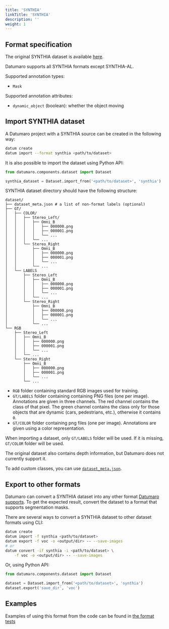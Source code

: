 ```yaml
---
title: 'SYNTHIA'
linkTitle: 'SYNTHIA'
description: ''
weight: 1
---
```


## Format specification

The original SYNTHIA dataset is available
[here](https://synthia-dataset.net).

Datumaro supports all SYNTHIA formats except SYNTHIA-AL.

Supported annotation types:
- `Mask`

Supported annotation attributes:
- `dynamic_object` (boolean): whether the object moving

## Import SYNTHIA dataset

A Datumaro project with a SYNTHIA source can be created in the following way:

```bash
datum create
datum import --format synthia <path/to/dataset>
```

It is also possible to import the dataset using Python API:

```python
from datumaro.components.dataset import Dataset

synthia_dataset = Dataset.import_from('<path/to/dataset>', 'synthia')
```

SYNTHIA dataset directory should have the following structure:

<!--lint disable fenced-code-flag-->
```
dataset/
├── dataset_meta.json # a list of non-format labels (optional)
├── GT/
│   ├── COLOR/
│   │   ├── Stereo_Left/
│   │   │   ├── Omni_B
│   │   │   │   ├── 000000.png
│   │   │   │   ├── 000001.png
│   │   │   │   └── ...
│   │   │   └── ...
│   │   └── Stereo_Right
│   │       ├── Omni_B
│   │       │   ├── 000000.png
│   │       │   ├── 000001.png
│   │       │   └── ...
│   │       └── ...
│   └── LABELS
│       ├── Stereo_Left
│       │   ├── Omni_B
│       │   │   ├── 000000.png
│       │   │   ├── 000001.png
│       │   │   └── ...
│       │   └── ...
│       └── Stereo_Right
│           ├── Omni_B
│           │   ├── 000000.png
│           │   ├── 000001.png
│           │   └── ...
│           └── ...
└── RGB
    ├── Stereo_Left
    │   ├── Omni_B
    │   │   ├── 000000.png
    │   │   ├── 000001.png
    │   │   └── ...
    │   └── ...
    └── Stereo_Right
        ├── Omni_B
        │   ├── 000000.png
        │   ├── 000001.png
        │   └── ...
        └── ...
```

- `RGB` folder containing standard RGB images used for training.
- `GT/LABELS` folder containing containing PNG files (one per image).
  Annotations are given in three channels. The red channel contains
  the class of that pixel. The green channel contains the class only
  for those objects that are dynamic (cars, pedestrians, etc.),
  otherwise it contains `0`.
- `GT/COLOR` folder containing png files (one per image).
  Annotations are given using a color representation.

When importing a dataset, only `GT/LABELS` folder will be used.
If it is missing, `GT/COLOR` folder will be used.

The original dataset also contains depth information, but Datumaro
does not currently support it.

To add custom classes, you can use [`dataset_meta.json`](/docs/user-manual/supported_formats/#dataset-meta-file).

## Export to other formats

Datumaro can convert a SYNTHIA dataset into any other format [Datumaro supports](/docs/user-manual/supported_formats/).
To get the expected result, convert the dataset to a format
that supports segmentation masks.

There are several ways to convert a SYNTHIA dataset to other dataset
formats using CLI:

```bash
datum create
datum import -f synthia <path/to/dataset>
datum export -f voc -o <output/dir> -- --save-images
# or
datum convert -if synthia -i <path/to/dataset> \
    -f voc -o <output/dir> -- --save-images
```

Or, using Python API:

```python
from datumaro.components.dataset import Dataset

dataset = Dataset.import_from('<path/to/dataset>', 'synthia')
dataset.export('save_dir', 'voc')
```

## Examples

Examples of using this format from the code can be found in
[the format tests](https://github.com/openvinotoolkit/datumaro/blob/develop/tests/test_synthia_format.py)
